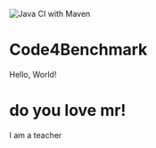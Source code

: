 ![Java CI with Maven](https://github.com/dreaminplus/Code4Benchmark/workflows/Java%20CI%20with%20Maven/badge.svg)
# Code4Benchmark


Hello, World!






# do you love mr!

I am a teacher
